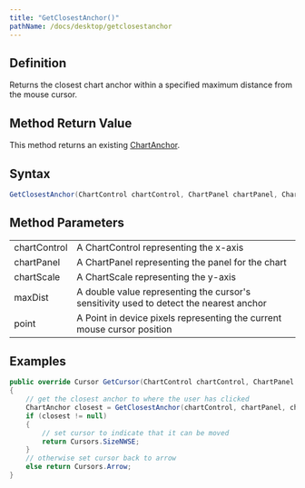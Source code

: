 ```yaml
---
title: "GetClosestAnchor()"
pathName: /docs/desktop/getclosestanchor
---
```


## Definition

Returns the closest chart anchor within a specified maximum distance from the mouse cursor.

## Method Return Value

This method returns an existing [ChartAnchor](/docs/desktop/chartanchor).

## Syntax

```csharp
GetClosestAnchor(ChartControl chartControl, ChartPanel chartPanel, ChartScale chartScale, double maxDist, Point point)
```

## Method Parameters

|  |  |
| --- | --- |
| chartControl | A ChartControl representing the x-axis |
| chartPanel | A ChartPanel representing the panel for the chart |
| chartScale | A ChartScale representing the y-axis |
| maxDist | A double value representing the cursor's sensitivity used to detect the nearest anchor |
| point | A Point in device pixels representing the current mouse cursor position |

## Examples

```csharp
public override Cursor GetCursor(ChartControl chartControl, ChartPanel chartPanel, ChartScale chartScale, Point point)
{
    // get the closest anchor to where the user has clicked
    ChartAnchor closest = GetClosestAnchor(chartControl, chartPanel, chartScale, 10, point);
    if (closest != null)
    {
        // set cursor to indicate that it can be moved
        return Cursors.SizeNWSE;
    }
    // otherwise set cursor back to arrow
    else return Cursors.Arrow;
}
```
